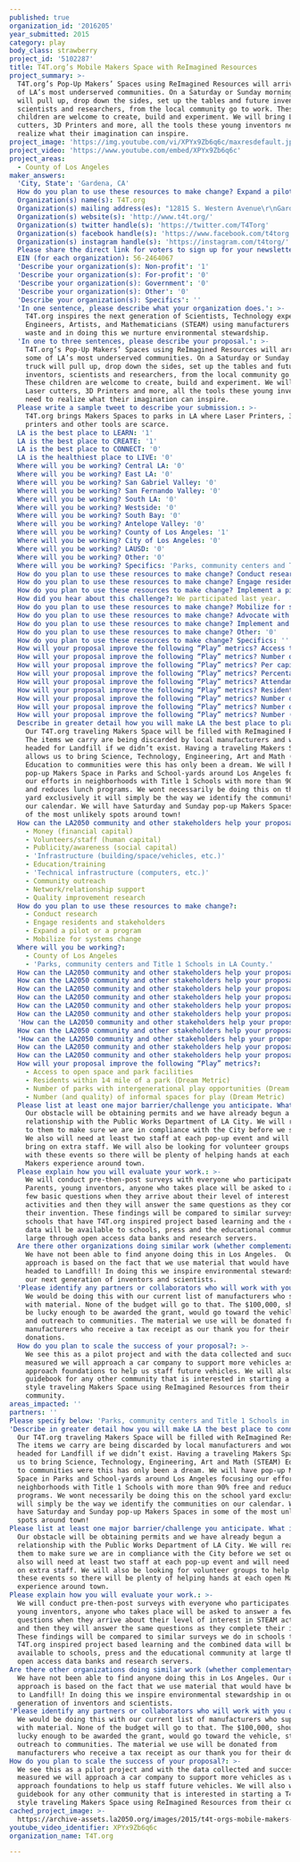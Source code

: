 ```yaml
---
published: true
organization_id: '2016205'
year_submitted: 2015
category: play
body_class: strawberry
project_id: '5102287'
title: T4T.org’s Mobile Makers Space with ReImagined Resources
project_summary: >-
  T4T.org’s Pop-Up Makers’ Spaces using ReImagined Resources will arrive in some
  of LA’s most underserved communities. On a Saturday or Sunday morning a truck
  will pull up, drop down the sides, set up the tables and future inventors,
  scientists and researchers, from the local community go to work. These
  children are welcome to create, build and experiment. We will bring Laser
  cutters, 3D Printers and more, all the tools these young inventors need to
  realize what their imagination can inspire.
project_image: 'https://img.youtube.com/vi/XPYx9Zb6q6c/maxresdefault.jpg'
project_video: 'https://www.youtube.com/embed/XPYx9Zb6q6c'
project_areas:
  - County of Los Angeles
maker_answers:
  'City, State': 'Gardena, CA'
  How do you plan to use these resources to make change? Expand a pilot or a program: '1'
  Organization(s) name(s): T4T.org
  Organization(s) mailing address(es): "12815 S. Western Avenue\r\nGardena, CA 90249\r\n"
  Organization(s) website(s): 'http://www.t4t.org/'
  Organization(s) twitter handle(s): 'https://twitter.com/T4Torg'
  Organization(s) facebook handle(s): 'https://www.facebook.com/t4torg'
  Organization(s) instagram handle(s): 'https://instagram.com/t4torg/'
  Please share the direct link for voters to sign up for your newsletter(s): 'http://www.t4t.org/newsletter/'
  EIN (for each organization): 56-2464067
  'Describe your organization(s): Non-profit': '1'
  'Describe your organization(s): For-profit': '0'
  'Describe your organization(s): Government': '0'
  'Describe your organization(s): Other': '0'
  'Describe your organization(s): Specifics': ''
  'In one sentence, please describe what your organization does.': >-
    T4T.org inspires the next generation of Scientists, Technology experts,
    Engineers, Artists, and Mathematicians (STEAM) using manufacturers clean
    waste and in doing this we nurture environmental stewardship.
  'In one to three sentences, please describe your proposal.': >-
    T4T.org’s Pop-Up Makers’ Spaces using ReImagined Resources will arrive in
    some of LA’s most underserved communities. On a Saturday or Sunday morning a
    truck will pull up, drop down the sides, set up the tables and future
    inventors, scientists and researchers, from the local community go to work.
    These children are welcome to create, build and experiment. We will bring
    Laser cutters, 3D Printers and more, all the tools these young inventors
    need to realize what their imagination can inspire.
  Please write a sample tweet to describe your submission.: >-
    T4T.org brings Makers Spaces to parks in LA where Laser Printers, 3D
    printers and other tools are scarce.
  LA is the best place to LEARN: '1'
  LA is the best place to CREATE: '1'
  LA is the best place to CONNECT: '0'
  LA is the healthiest place to LIVE: '0'
  Where will you be working? Central LA: '0'
  Where will you be working? East LA: '0'
  Where will you be working? San Gabriel Valley: '0'
  Where will you be working? San Fernando Valley: '0'
  Where will you be working? South LA: '0'
  Where will you be working? Westside: '0'
  Where will you be working? South Bay: '0'
  Where will you be working? Antelope Valley: '0'
  Where will you be working? County of Los Angeles: '1'
  Where will you be working? City of Los Angeles: '0'
  Where will you be working? LAUSD: '0'
  Where will you be working? Other: '0'
  Where will you be working? Specifics: 'Parks, community centers and Title 1 Schools in LA County.'
  How do you plan to use these resources to make change? Conduct research: '1'
  How do you plan to use these resources to make change? Engage residents and stakeholders: '1'
  How do you plan to use these resources to make change? Implement a pilot or new project: '0'
  How did you hear about this challenge?: We participated last year.
  How do you plan to use these resources to make change? Mobilize for systems change: '1'
  How do you plan to use these resources to make change? Advocate with policymakers and leaders: '0'
  How do you plan to use these resources to make change? Implement and track policy: '0'
  How do you plan to use these resources to make change? Other: '0'
  How do you plan to use these resources to make change? Specifics: ''
  How will your proposal improve the following “Play” metrics? Access to open space and park facilities: '1'
  How will your proposal improve the following “Play” metrics? Number of children enrolled in afterschool programs: '0'
  How will your proposal improve the following “Play” metrics? Per capita crime rates: '0'
  How will your proposal improve the following “Play” metrics? Percentage of residents that feel safe in their neighborhoods: '0'
  How will your proposal improve the following “Play” metrics? Attendance at major league sporting events: '0'
  How will your proposal improve the following “Play” metrics? Residents within 1⁄4 mile of a park (Dream Metric): '1'
  How will your proposal improve the following “Play” metrics? Number of residents with easy access to a “vibrant” park (Dream Metric): '0'
  How will your proposal improve the following “Play” metrics? Number of parks with intergenerational play opportunities (Dream Metric): '1'
  How will your proposal improve the following “Play” metrics? Number (and quality) of informal spaces for play (Dream Metric): '1'
  Describe in greater detail how you will make LA the best place to play.: >-
    Our T4T.org traveling Makers Space will be filled with ReImagined Resources!
    The items we carry are being discarded by local manufacturers and would be
    headed for Landfill if we didn’t exist. Having a traveling Makers Space
    allows us to bring Science, Technology, Engineering, Art and Math (STEAM)
    Education to communities were this has only been a dream. We will have
    pop-up Makers Space in Parks and School-yards around Los Angeles focusing
    our efforts in neighborhoods with Title 1 Schools with more than 90% free
    and reduces lunch programs. We wont necessarily be doing this on the school
    yard exclusively it will simply be the way we identify the communities on
    our calendar. We will have Saturday and Sunday pop-up Makers Spaces in some
    of the most unlikely spots around town!
  How can the LA2050 community and other stakeholders help your proposal succeed?:
    - Money (financial capital)
    - Volunteers/staff (human capital)
    - Publicity/awareness (social capital)
    - 'Infrastructure (building/space/vehicles, etc.)'
    - Education/training
    - 'Technical infrastructure (computers, etc.)'
    - Community outreach
    - Network/relationship support
    - Quality improvement research
  How do you plan to use these resources to make change?:
    - Conduct research
    - Engage residents and stakeholders
    - Expand a pilot or a program
    - Mobilize for systems change
  Where will you be working?:
    - County of Los Angeles
    - 'Parks, community centers and Title 1 Schools in LA County.'
  How can the LA2050 community and other stakeholders help your proposal succeed? Specifics: Anyone with interest can help us reach this goal. We welcome all assistance.
  How can the LA2050 community and other stakeholders help your proposal succeed? Other: '1'
  How can the LA2050 community and other stakeholders help your proposal succeed? Quality improvement research: '1'
  How can the LA2050 community and other stakeholders help your proposal succeed? Money (financial capital): '1'
  How can the LA2050 community and other stakeholders help your proposal succeed? Volunteers/staff (human capital): '1'
  How can the LA2050 community and other stakeholders help your proposal succeed? Publicity/awareness (social capital): '1'
  'How can the LA2050 community and other stakeholders help your proposal succeed? Infrastructure (building/space/vehicles, etc.)': '1'
  How can the LA2050 community and other stakeholders help your proposal succeed? Education/training: '1'
  'How can the LA2050 community and other stakeholders help your proposal succeed? Technical infrastructure (computers, etc.)': '1'
  How can the LA2050 community and other stakeholders help your proposal succeed? Community outreach: '1'
  How can the LA2050 community and other stakeholders help your proposal succeed? Network/relationship support: '1'
  How will your proposal improve the following “Play” metrics?:
    - Access to open space and park facilities
    - Residents within 1⁄4 mile of a park (Dream Metric)
    - Number of parks with intergenerational play opportunities (Dream Metric)
    - Number (and quality) of informal spaces for play (Dream Metric)
  Please list at least one major barrier/challenge you anticipate. What is your strategy for overcoming these obstacles?: >-
    Our obstacle will be obtaining permits and we have already begun a
    relationship with the Public Works Department of LA City. We will reach out
    to them to make sure we are in compliance with the City before we set out.
    We also will need at least two staff at each pop-up event and will need to
    bring on extra staff. We will also be looking for volunteer groups to help
    with these events so there will be plenty of helping hands at each open
    Makers experience around town.
  Please explain how you will evaluate your work.: >-
    We will conduct pre-then-post surveys with everyone who participates.
    Parents, young inventors, anyone who takes place will be asked to answer a
    few basic questions when they arrive about their level of interest in STEAM
    activities and then they will answer the same questions as they complete
    their invention. These findings will be compared to similar surveys we do in
    schools that have T4T.org inspired project based learning and the combined
    data will be available to schools, press and the educational community at
    large through open access data banks and research servers.
  Are there other organizations doing similar work (whether complementary or competitive)? What is unique about your proposed approach?: >-
    We have not been able to find anyone doing this in Los Angeles.  Our unique
    approach is based on the fact that we use material that would have been
    headed to Landfill! In doing this we inspire environmental stewardship in
    our next generation of inventors and scientists.
  'Please identify any partners or collaborators who will work with you on this project. How much of the $100,000 grant award will each partner receive?': >-
    We would be doing this with our current list of manufacturers who supply us
    with material. None of the budget will go to that. The $100,000, should we
    be lucky enough to be awarded the grant, would go toward the vehicle, staff
    and outreach to communities. The material we use will be donated from
    manufacturers who receive a tax receipt as our thank you for their
    donations.
  How do you plan to scale the success of your proposal?: >-
    We see this as a pilot project and with the data collected and successes
    measured we will approach a car company to support more vehicles as well as
    approach foundations to help us staff future vehicles. We will also write a
    guidebook for any other community that is interested in starting a T4T.org
    style traveling Makers Space using ReImagined Resources from their
    community.
areas_impacted: ''
partners: ''
Please specify below: 'Parks, community centers and Title 1 Schools in LA County.'
'Describe in greater detail how you will make LA the best place to connect:': >-
  Our T4T.org traveling Makers Space will be filled with ReImagined Resources!
  The items we carry are being discarded by local manufacturers and would be
  headed for Landfill if we didn’t exist. Having a traveling Makers Space allows
  us to bring Science, Technology, Engineering, Art and Math (STEAM) Education
  to communities were this has only been a dream. We will have pop-up Makers
  Space in Parks and School-yards around Los Angeles focusing our efforts in
  neighborhoods with Title 1 Schools with more than 90% free and reduces lunch
  programs. We wont necessarily be doing this on the school yard exclusively it
  will simply be the way we identify the communities on our calendar. We will
  have Saturday and Sunday pop-up Makers Spaces in some of the most unlikely
  spots around town!
Please list at least one major barrier/challenge you anticipate. What is your strategy for overcoming these obstacles?: >-
  Our obstacle will be obtaining permits and we have already begun a
  relationship with the Public Works Department of LA City. We will reach out to
  them to make sure we are in compliance with the City before we set out. We
  also will need at least two staff at each pop-up event and will need to bring
  on extra staff. We will also be looking for volunteer groups to help with
  these events so there will be plenty of helping hands at each open Makers
  experience around town.
Please explain how you will evaluate your work.: >-
  We will conduct pre-then-post surveys with everyone who participates. Parents,
  young inventors, anyone who takes place will be asked to answer a few basic
  questions when they arrive about their level of interest in STEAM activities
  and then they will answer the same questions as they complete their invention.
  These findings will be compared to similar surveys we do in schools that have
  T4T.org inspired project based learning and the combined data will be
  available to schools, press and the educational community at large through
  open access data banks and research servers.
Are there other organizations doing similar work (whether complementary or competitive)? What is unique about your proposed approach?: >-
  We have not been able to find anyone doing this in Los Angeles. Our unique
  approach is based on the fact that we use material that would have been headed
  to Landfill! In doing this we inspire environmental stewardship in our next
  generation of inventors and scientists.
'Please identify any partners or collaborators who will work with you on this project. How much of the $100,000 grant award will each partner receive?': >-
  We would be doing this with our current list of manufacturers who supply us
  with material. None of the budget will go to that. The $100,000, should we be
  lucky enough to be awarded the grant, would go toward the vehicle, staff and
  outreach to communities. The material we use will be donated from
  manufacturers who receive a tax receipt as our thank you for their donations.
How do you plan to scale the success of your proposal?: >-
  We see this as a pilot project and with the data collected and successes
  measured we will approach a car company to support more vehicles as well as
  approach foundations to help us staff future vehicles. We will also write a
  guidebook for any other community that is interested in starting a T4T.org
  style traveling Makers Space using ReImagined Resources from their community.
cached_project_image: >-
  https://archive-assets.la2050.org/images/2015/t4t-orgs-mobile-makers-space-with-reimagined-resources/img.youtube.com/vi/XPYx9Zb6q6c/maxresdefault.jpg
youtube_video_identifier: XPYx9Zb6q6c
organization_name: T4T.org

---
```


